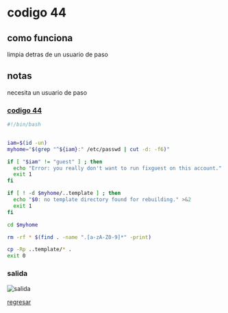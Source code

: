 # codigo 44
## como funciona
limpia detras de un usuario de paso

## notas
necesita un usuario de paso

### [codigo 44](Recipes/44fixGuest.sh)

```bash
#!/bin/bash


iam=$(id -un)
myhome="$(grep "^${iam}:" /etc/passwd | cut -d: -f6)"

if [ "$iam" != "guest" ] ; then
  echo "Error: you really don't want to run fixguest on this account." >&2
  exit 1
fi

if [ ! -d $myhome/..template ] ; then
  echo "$0: no template directory found for rebuilding." >&2
  exit 1
fi

cd $myhome

rm -rf * $(find . -name ".[a-zA-Z0-9]*" -print)

cp -Rp ..template/* .
exit 0
```
### salida 
![salida](Salidas/44.png)

[regresar](README.md)